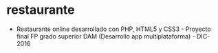 # restaurante
- Restaurante online desarrollado con PHP, HTML5 y CSS3 -
Proyecto final FP grado superior DAM (Desarrollo app multiplataforma) - DIC- 2016
